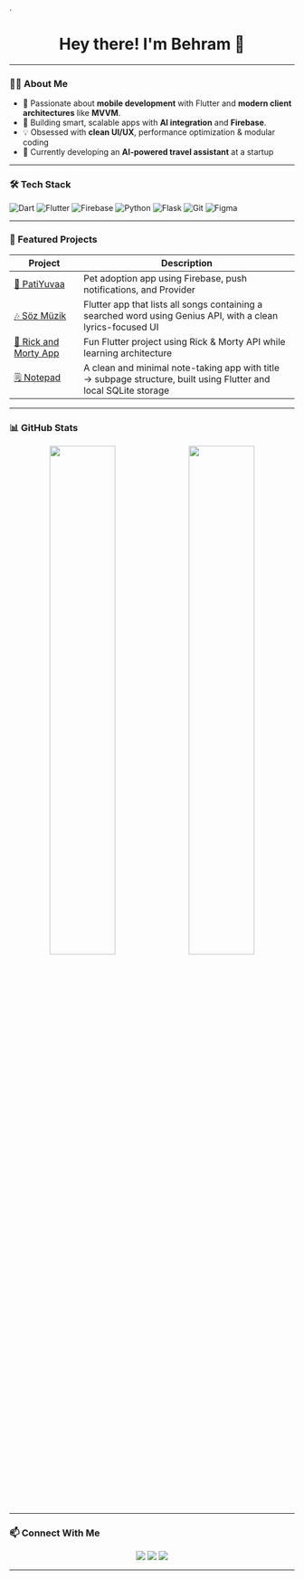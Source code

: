 .<h1 align="center">Hey there! I'm Behram 👋</h1>

<p align="center">

</p>

---

### 👨‍💻 About Me

- 🎯 Passionate about **mobile development** with Flutter and **modern client architectures** like **MVVM**.
- 🤖 Building smart, scalable apps with **AI integration** and **Firebase**.
- 💡 Obsessed with **clean UI/UX**, performance optimization & modular coding
- 🚀 Currently developing an **AI-powered travel assistant** at a startup

---

### 🛠 Tech Stack

![Dart](https://img.shields.io/badge/Dart-0175C2?style=flat&logo=dart&logoColor=white)
![Flutter](https://img.shields.io/badge/Flutter-02569B?style=flat&logo=flutter&logoColor=white)
![Firebase](https://img.shields.io/badge/Firebase-FFCA28?style=flat&logo=firebase&logoColor=black)
![Python](https://img.shields.io/badge/Python-3670A0?style=flat&logo=python&logoColor=white)
![Flask](https://img.shields.io/badge/Flask-000000?style=flat&logo=flask)
![Git](https://img.shields.io/badge/Git-F05032?style=flat&logo=git&logoColor=white)
![Figma](https://img.shields.io/badge/Figma-F24E1E?style=flat&logo=figma&logoColor=white)

---

### 🚀 Featured Projects

| Project | Description |
|--------|-------------|
| [🐾 PatiYuvaa](https://github.com/bhrmdgr/PatiYuvaa) | Pet adoption app using Firebase, push notifications, and Provider |
| [🎶 Söz Müzik](https://github.com/bhrmdgr/soz_muzik_app) | Flutter app that lists all songs containing a searched word using Genius API, with a clean lyrics-focused UI |
| [🧪 Rick and Morty App](https://github.com/bhrmdgr/rick_and_morty_learning_app) | Fun Flutter project using Rick & Morty API while learning architecture |
| [🗒️ Notepad](https://github.com/bhrmdgr/notepad) | A clean and minimal note-taking app with title → subpage structure, built using Flutter and local SQLite storage |


---

### 📊 GitHub Stats

<p align="center">
  <img src="https://github-readme-stats.vercel.app/api?username=bhrmdgr&show_icons=true&theme=react" width="48%" />
  <img src="https://github-readme-streak-stats.herokuapp.com?user=bhrmdgr&theme=react" width="48%" />
</p>

---

### 📫 Connect With Me

<p align="center">
  <a href="https://www.linkedin.com/in/behram-doğru-847ba9294"><img src="https://img.shields.io/badge/LinkedIn-blue?logo=linkedin&style=for-the-badge" /></a>
  <a href="mailto:behramdogru@example.com"><img src="https://img.shields.io/badge/Email-D14836?style=for-the-badge&logo=gmail&logoColor=white" /></a>
  <a href="https://behramdogru.com"><img src="https://img.shields.io/badge/Website-000000?style=for-the-badge&logo=About.me&logoColor=white" /></a>
</p>


---


